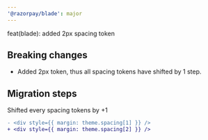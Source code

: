 ```yaml
---
'@razorpay/blade': major
---
```


feat(blade): added 2px spacing token

## Breaking changes

- Added 2px token, thus all spacing tokens have shifted by 1 step. 

## Migration steps

Shifted every spacing tokens by +1

```diff
- <div style={{ margin: theme.spacing[1] }} />
+ <div style={{ margin: theme.spacing[2] }} />
```